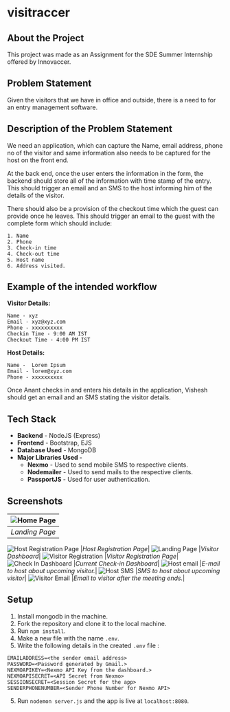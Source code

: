 # visitraccer

## About the Project

This project was made as an Assignment for the SDE Summer Internship offered by Innovaccer.

## Problem Statement

Given the visitors that we have in office and outside, there is a need to for an entry management software.

## Description of the Problem Statement

We need an application, which can capture the Name, email address, phone no of the visitor and same information also needs to be captured for the host on the front end.

At the back end, once the user enters the information in the form, the backend should store all of the information with time stamp of the entry. This should trigger an email and an SMS to the host informing him of the details of the visitor.

There should also be a provision of the checkout time which the guest can provide once he leaves. This should trigger an email to the guest with the complete form which should include:

```
1. Name
2. Phone
3. Check-in time
4. Check-out time
5. Host name
6. Address visited.
```

## Example of the intended workflow

**Visitor Details:**

```
Name - xyz
Email - xyz@xyz.com
Phone - xxxxxxxxxx
Checkin Time - 9:00 AM IST
Checkout Time - 4:00 PM IST
```

**Host Details:**

```
Name -  Lorem Ipsum
Email - lorem@xyz.com
Phone - xxxxxxxxxx
```

Once Anant checks in and enters his details in the application, Vishesh should get an email and an SMS stating the visitor details.

## Tech Stack

- **Backend** - NodeJS (Express)
- **Frontend** - Bootstrap, EJS
- **Database Used** - MongoDB
- **Major Libraries Used -**
  - **Nexmo** - Used to send mobile SMS to respective clients.
  - **Nodemailer** - Used to send mails to the respective clients.
  - **PassportJS** - Used for user authentication.

## Screenshots

|![Home Page](./public/screenshots/index.png)|
|:-------:|
|*Landing Page*|
![Host Registration Page](./public/screenshots/hostregistration.png)
|*Host Registration Page*|
![Landing Page](./public/screenshots/visitordashboard.png)
|*Visitor Dashboard*|
![Visitor Registration](./public/screenshots/visitorregistration.png)
|*Visitor Registration Page*|
![Check In Dashboard](./public/screenshots/checkindashboard.png)
|*Current Check-in Dashboard*|
![Host email](./public/screenshots/hostemail.png)
|*E-mail to host about upcoming visitor.*|
![Host SMS](./public/screenshots/hostsms.jpg)
|*SMS to host about upcoming visitor*|
![Visitor Email](./public/screenshots/visitoremail.jpg)
|*Email to visitor after the meeting ends.*|

## Setup

1. Install mongodb in the machine.
2. Fork the repository and clone it to the local machine.
3. Run `npm install`.
4. Make a new file with the name `.env`.
5. Write the following details in the created `.env` file :

```
EMAILADDRESS=<the sender email address>
PASSWORD=<Password generated by Gmail.>
NEXMOAPIKEY=<Nexmo API Key from the dashboard.>
NEXMOAPISECRET=<API Secret from Nexmo>
SESSIONSECRET=<Session Secret for the app>
SENDERPHONENUMBER=<Sender Phone Number for Nexmo API>
```

5. Run `nodemon server.js` and the app is live at `localhost:8080`.
